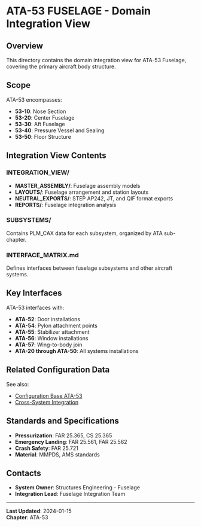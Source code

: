 # ATA-53 FUSELAGE - Domain Integration View

## Overview

This directory contains the domain integration view for ATA-53 Fuselage, covering the primary aircraft body structure.

## Scope

ATA-53 encompasses:
- **53-10**: Nose Section
- **53-20**: Center Fuselage
- **53-30**: Aft Fuselage
- **53-40**: Pressure Vessel and Sealing
- **53-50**: Floor Structure

## Integration View Contents

### INTEGRATION_VIEW/
- **MASTER_ASSEMBLY/**: Fuselage assembly models
- **LAYOUTS/**: Fuselage arrangement and station layouts
- **NEUTRAL_EXPORTS/**: STEP AP242, JT, and QIF format exports
- **REPORTS/**: Fuselage integration analysis

### SUBSYSTEMS/
Contains PLM_CAX data for each subsystem, organized by ATA sub-chapter.

### INTERFACE_MATRIX.md
Defines interfaces between fuselage subsystems and other aircraft systems.

## Key Interfaces

ATA-53 interfaces with:
- **ATA-52**: Door installations
- **ATA-54**: Pylon attachment points
- **ATA-55**: Stabilizer attachment
- **ATA-56**: Window installations
- **ATA-57**: Wing-to-body join
- **ATA-20 through ATA-50**: All systems installations

## Related Configuration Data

See also:
- [Configuration Base ATA-53](../../../../CONFIGURATION_BASE/ATA-53_FUSELAGE/)
- [Cross-System Integration](../../../../CROSS_SYSTEM_INTEGRATION/)

## Standards and Specifications

- **Pressurization**: FAR 25.365, CS 25.365
- **Emergency Landing**: FAR 25.561, FAR 25.562
- **Crash Safety**: FAR 25.721
- **Material**: MMPDS, AMS standards

## Contacts

- **System Owner**: Structures Engineering - Fuselage
- **Integration Lead**: Fuselage Integration Team

---

**Last Updated**: 2024-01-15  
**Chapter**: ATA-53
